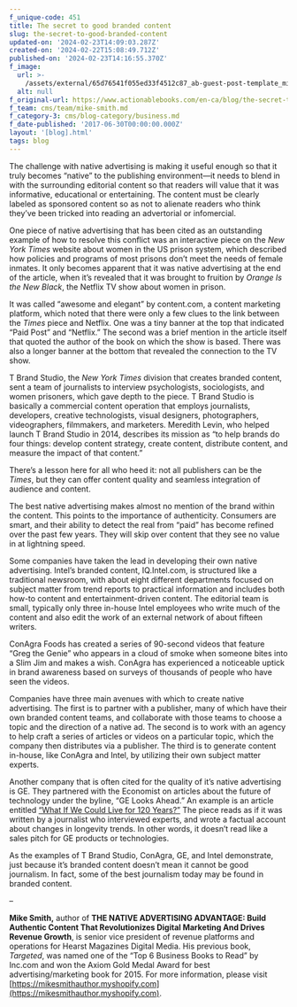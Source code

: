 ```yaml
---
f_unique-code: 451
title: The secret to good branded content
slug: the-secret-to-good-branded-content
updated-on: '2024-02-23T14:09:03.287Z'
created-on: '2024-02-22T15:08:49.712Z'
published-on: '2024-02-23T14:16:55.370Z'
f_image:
  url: >-
    /assets/external/65d76541f055ed33f4512c87_ab-guest-post-template_mikesmith.jpeg
  alt: null
f_original-url: https://www.actionablebooks.com/en-ca/blog/the-secret-to-good-branded-content/
f_team: cms/team/mike-smith.md
f_category-3: cms/blog-category/business.md
f_date-published: '2017-06-30T00:00:00.000Z'
layout: '[blog].html'
tags: blog
---
```


The challenge with native advertising is making it useful enough so that it truly becomes “native” to the publishing environment—it needs to blend in with the surrounding editorial content so that readers will value that it was informative, educational or entertaining. The content must be clearly labeled as sponsored content so as not to alienate readers who think they’ve been tricked into reading an advertorial or infomercial.

One piece of native advertising that has been cited as an outstanding example of how to resolve this conflict was an interactive piece on the _New York Times_ website about women in the US prison system, which described how policies and programs of most prisons don’t meet the needs of female inmates. It only becomes apparent that it was native advertising at the end of the article, when it’s revealed that it was brought to fruition by _Orange Is the New Black_, the Netflix TV show about women in prison.

It was called “awesome and elegant” by content.com, a content marketing platform, which noted that there were only a few clues to the link between the _Times_ piece and Netflix. One was a tiny banner at the top that indicated “Paid Post” and “Netflix.” The second was a brief mention in the article itself that quoted the author of the book on which the show is based. There was also a longer banner at the bottom that revealed the connection to the TV show.

T Brand Studio, the _New York Times_ division that creates branded content, sent a team of journalists to interview psychologists, sociologists, and women prisoners, which gave depth to the piece. T Brand Studio is basically a commercial content operation that employs journalists, developers, creative technologists, visual designers, photographers, videographers, filmmakers, and marketers. Meredith Levin, who helped launch T Brand Studio in 2014, describes its mission as “to help brands do four things: develop content strategy, create content, distribute content, and measure the impact of that content.”

There’s a lesson here for all who heed it: not all publishers can be the _Times_, but they can offer content quality and seamless integration of audience and content.

The best native advertising makes almost no mention of the brand within the content. This points to the importance of authenticity. Consumers are smart, and their ability to detect the real from “paid” has become refined over the past few years. They will skip over content that they see no value in at lightning speed.

Some companies have taken the lead in developing their own native advertising. Intel’s branded content, IQ.Intel.com, is structured like a traditional newsroom, with about eight different departments focused on subject matter from trend reports to practical information and includes both how-to content and entertainment-driven content. The editorial team is small, typically only three in-house Intel employees who write much of the content and also edit the work of an external network of about fifteen writers.

ConAgra Foods has created a series of 90-second videos that feature “Greg the Genie” who appears in a cloud of smoke when someone bites into a Slim Jim and makes a wish. ConAgra has experienced a noticeable uptick in brand awareness based on surveys of thousands of people who have seen the videos.

Companies have three main avenues with which to create native advertising. The first is to partner with a publisher, many of which have their own branded content teams, and collaborate with those teams to choose a topic and the direction of a native ad. The second is to work with an agency to help craft a series of articles or videos on a particular topic, which the company then distributes via a publisher. The third is to generate content in-house, like ConAgra and Intel, by utilizing their own subject matter experts.

Another company that is often cited for the quality of it’s native advertising is GE. They partnered with the Economist on articles about the future of technology under the byline, “GE Looks Ahead.” An example is an article entitled [“What If We Could Live for 120 Years?”](http://gelookahead.economist.com/120-years/) The piece reads as if it was written by a journalist who interviewed experts, and wrote a factual account about changes in longevity trends. In other words, it doesn’t read like a sales pitch for GE products or technologies.

As the examples of T Brand Studio, ConAgra, GE, and Intel demonstrate, just because it’s branded content doesn’t mean it cannot be good journalism. In fact, some of the best journalism today may be found in branded content.

–

**Mike Smith,** author of **THE NATIVE ADVERTISING ADVANTAGE: Build Authentic Content That Revolutionizes Digital Marketing And Drives Revenue Growth**, is senior vice president of revenue platforms and operations for Hearst Magazines Digital Media. His previous book, _Targeted_, was named one of the “Top 6 Business Books to Read” by Inc.com and won the Axiom Gold Medal Award for best advertising/marketing book for 2015. For more information, please visit [https://mikesmithauthor.myshopify.com](https://mikesmithauthor.myshopify.com).
